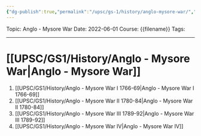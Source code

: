 ```yaml
---
{"dg-publish":true,"permalink":"/upsc/gs-1/history/anglo-mysore-war/","dgHomeLink":true,"dgPassFrontmatter":false}
---
```


Topic: Anglo - Mysore War
Date: 2022-06-01
Course: {{filename}}
Tags: 

---



# [[UPSC/GS1/History/Anglo - Mysore War|Anglo - Mysore War]]
1. [[UPSC/GS1/History/Anglo - Mysore War I 1766-69|Anglo - Mysore War I 1766-69]]
2. [[UPSC/GS1/History/Anglo - Mysore War II 1780-84|Anglo - Mysore War II 1780-84]]
3. [[UPSC/GS1/History/Anglo - Mysore War III 1789-92|Anglo - Mysore War III 1789-92]]
4. [[UPSC/GS1/History/Anglo - Mysore War IV|Anglo - Mysore War IV]] 
